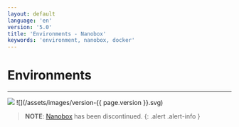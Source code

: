 ```yaml
---
layout: default
language: 'en'
version: '5.0'
title: 'Environments - Nanobox'
keywords: 'environment, nanobox, docker'
---
```

# Environments
- - -
![](/assets/images/document-status-stable-success.svg) ![](/assets/images/version-{{ page.version }}.svg)

> **NOTE**: [Nanobox][nanobox] has been discontinued.
{: .alert .alert-info }

[nanobox]: https://nanobox.io

